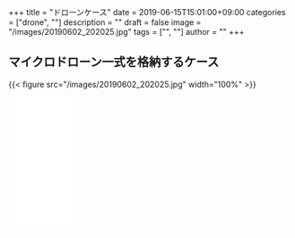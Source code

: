 ﻿+++
title = "ドローンケース"
date = 2019-06-15T15:01:00+09:00
categories = ["drone", ""]
description = ""
draft = false
image = "/images/20190602_202025.jpg"
tags = ["", ""]
author = ""
+++


## マイクロドローン一式を格納するケース

 
{{< figure src="/images/20190602_202025.jpg" width="100%" >}}

<iframe style="width:120px;height:240px;" marginwidth="0" marginheight="0" scrolling="no" frameborder="0" src="//rcm-fe.amazon-adsystem.com/e/cm?lt1=_blank&bc1=000000&IS2=1&bg1=FFFFFF&fc1=000000&lc1=0000FF&t=yokochi-22&language=ja_JP&o=9&p=8&l=as4&m=amazon&f=ifr&ref=as_ss_li_til&asins=B002A5VS68&linkId=9ce8b4b00899a5804ff7f6b13d310120"></iframe>